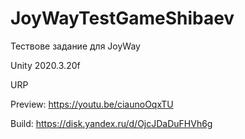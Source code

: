 # JoyWayTestGameShibaev
 Тествове задание для JoyWay


Unity 2020.3.20f

URP

Preview: https://youtu.be/ciaunoOqxTU

Build: https://disk.yandex.ru/d/OjcJDaDuFHVh6g
